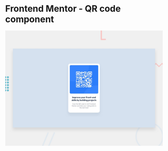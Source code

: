 # Frontend Mentor - QR code component

![Design preview for the QR code component coding challenge](./assets//design/desktop-preview.jpg)
